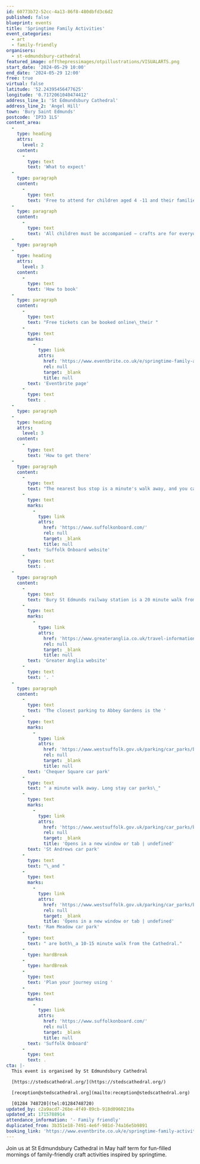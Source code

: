 ```yaml
---
id: 60773b72-52cc-4a13-86f8-480dbfd3c6d2
published: false
blueprint: events
title: 'Springtime Family Activities'
event_categories:
  - art
  - family-friendly
organisers:
  - st-edmundsbury-cathedral
featured_image: offthepressimages/otpillustrations/VISUALARTS.png
start_date: '2024-05-29 10:00'
end_date: '2024-05-29 12:00'
free: true
virtual: false
latitude: '52.24395456477625'
longitude: '0.7172061040474412'
address_line_1: 'St Edmundsbury Cathedral'
address_line_2: 'Angel Hill'
town: 'Bury Saint Edmunds'
postcode: 'IP33 1LS'
content_area:
  -
    type: heading
    attrs:
      level: 2
    content:
      -
        type: text
        text: 'What to expect'
  -
    type: paragraph
    content:
      -
        type: text
        text: 'Free to attend for children aged 4 -11 and their families. '
  -
    type: paragraph
    content:
      -
        type: text
        text: 'All children must be accompanied – crafts are for everyone to get involved!'
  -
    type: paragraph
  -
    type: heading
    attrs:
      level: 3
    content:
      -
        type: text
        text: 'How to book'
  -
    type: paragraph
    content:
      -
        type: text
        text: "Free tickets can be booked online\_their "
      -
        type: text
        marks:
          -
            type: link
            attrs:
              href: 'https://www.eventbrite.co.uk/e/springtime-family-activities-tickets-876675809947'
              rel: null
              target: _blank
              title: null
        text: 'Eventbrite page'
      -
        type: text
        text: .
  -
    type: paragraph
  -
    type: heading
    attrs:
      level: 3
    content:
      -
        type: text
        text: 'How to get there'
  -
    type: paragraph
    content:
      -
        type: text
        text: "The nearest bus stop is a minute's walk away, and you can find up-to-date timetables on the "
      -
        type: text
        marks:
          -
            type: link
            attrs:
              href: 'https://www.suffolkonboard.com/'
              rel: null
              target: _blank
              title: null
        text: 'Suffolk Onboard website'
      -
        type: text
        text: .
  -
    type: paragraph
    content:
      -
        type: text
        text: 'Bury St Edmunds railway station is a 20 minute walk from the Cathedral. You can find train times on the '
      -
        type: text
        marks:
          -
            type: link
            attrs:
              href: 'https://www.greateranglia.co.uk/travel-information/station-information/bse'
              rel: null
              target: _blank
              title: null
        text: 'Greater Anglia website'
      -
        type: text
        text: '. '
  -
    type: paragraph
    content:
      -
        type: text
        text: 'The closest parking to Abbey Gardens is the '
      -
        type: text
        marks:
          -
            type: link
            attrs:
              href: 'https://www.westsuffolk.gov.uk/parking/car_parks/bse_car_parks/chequer-square-car-park.cfm'
              rel: null
              target: _blank
              title: null
        text: 'Chequer Square car park'
      -
        type: text
        text: " a minute walk away. Long stay car parks\_"
      -
        type: text
        marks:
          -
            type: link
            attrs:
              href: 'https://www.westsuffolk.gov.uk/parking/car_parks/bse_car_parks/st-andrews-long-stay-car-park.cfm'
              rel: null
              target: _blank
              title: 'Opens in a new window or tab | undefined'
        text: 'St Andrews car park'
      -
        type: text
        text: "\_and "
      -
        type: text
        marks:
          -
            type: link
            attrs:
              href: 'https://www.westsuffolk.gov.uk/parking/car_parks/bse_car_parks/ram-meadow-car-park.cfm'
              rel: null
              target: _blank
              title: 'Opens in a new window or tab | undefined'
        text: 'Ram Meadow car park'
      -
        type: text
        text: " are both\_a 10-15 minute walk from the Cathedral."
      -
        type: hardBreak
      -
        type: hardBreak
      -
        type: text
        text: 'Plan your journey using '
      -
        type: text
        marks:
          -
            type: link
            attrs:
              href: 'https://www.suffolkonboard.com/'
              rel: null
              target: _blank
              title: null
        text: 'Suffolk Onboard'
      -
        type: text
        text: .
cta: |-
  This event is organised by St Edmundsbury Cathedral

  [https://stedscathedral.org/](https://stedscathedral.org/)

  [reception@stedscathedral.org](mailto:reception@stedscathedral.org)

  [01284 748720](tel:01284748720)
updated_by: c2a9acd7-26be-4f49-89cb-918d0960210a
updated_at: 1715788914
attendance_information: '- Family friendly'
duplicated_from: 3b351e18-7491-4e6f-981d-74a16e5b9891
booking_link: 'https://www.eventbrite.co.uk/e/springtime-family-activities-tickets-876675809947'
---
```

Join us at St Edmundsbury Cathedral in May half term for fun-filled mornings of family-friendly craft activities inspired by springtime.